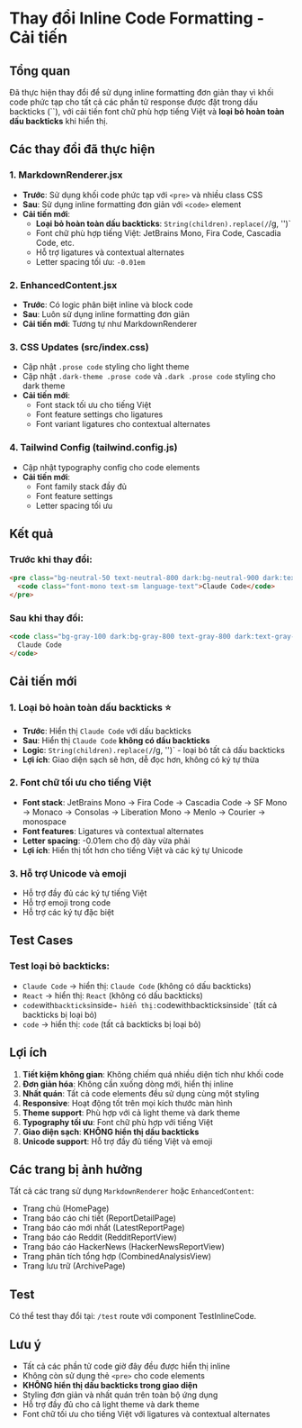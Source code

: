 # Thay đổi Inline Code Formatting - Cải tiến

## Tổng quan
Đã thực hiện thay đổi để sử dụng inline formatting đơn giản thay vì khối code phức tạp cho tất cả các phần tử response được đặt trong dấu backticks (``), với cải tiến font chữ phù hợp tiếng Việt và **loại bỏ hoàn toàn dấu backticks** khi hiển thị.

## Các thay đổi đã thực hiện

### 1. MarkdownRenderer.jsx
- **Trước**: Sử dụng khối code phức tạp với `<pre>` và nhiều class CSS
- **Sau**: Sử dụng inline formatting đơn giản với `<code>` element
- **Cải tiến mới**:
  - **Loại bỏ hoàn toàn dấu backticks**: `String(children).replace(/`/g, '')`
  - Font chữ phù hợp tiếng Việt: JetBrains Mono, Fira Code, Cascadia Code, etc.
  - Hỗ trợ ligatures và contextual alternates
  - Letter spacing tối ưu: `-0.01em`

### 2. EnhancedContent.jsx
- **Trước**: Có logic phân biệt inline và block code
- **Sau**: Luôn sử dụng inline formatting đơn giản
- **Cải tiến mới**: Tương tự như MarkdownRenderer

### 3. CSS Updates (src/index.css)
- Cập nhật `.prose code` styling cho light theme
- Cập nhật `.dark-theme .prose code` và `.dark .prose code` styling cho dark theme
- **Cải tiến mới**:
  - Font stack tối ưu cho tiếng Việt
  - Font feature settings cho ligatures
  - Font variant ligatures cho contextual alternates

### 4. Tailwind Config (tailwind.config.js)
- Cập nhật typography config cho code elements
- **Cải tiến mới**:
  - Font family stack đầy đủ
  - Font feature settings
  - Letter spacing tối ưu

## Kết quả

### Trước khi thay đổi:
```html
<pre class="bg-neutral-50 text-neutral-800 dark:bg-neutral-900 dark:text-neutral-100 border border-neutral-200 dark:border-neutral-700 rounded-lg overflow-x-auto p-4">
  <code class="font-mono text-sm language-text">Claude Code</code>
</pre>
```

### Sau khi thay đổi:
```html
<code class="bg-gray-100 dark:bg-gray-800 text-gray-800 dark:text-gray-200 px-1.5 py-0.5 rounded text-sm border border-gray-200 dark:border-gray-700 font-['JetBrains_Mono',_'Fira_Code',_'Cascadia_Code',_'SF_Mono',_'Monaco',_'Consolas',_'Liberation_Mono',_'Menlo',_'Courier',_'monospace']" style="font-feature-settings: 'liga' 1, 'calt' 1; font-variant-ligatures: contextual; letter-spacing: -0.01em;">
  Claude Code
</code>
```

## Cải tiến mới

### 1. Loại bỏ hoàn toàn dấu backticks ⭐
- **Trước**: Hiển thị `Claude Code` với dấu backticks
- **Sau**: Hiển thị `Claude Code` **không có dấu backticks**
- **Logic**: `String(children).replace(/`/g, '')` - loại bỏ tất cả dấu backticks
- **Lợi ích**: Giao diện sạch sẽ hơn, dễ đọc hơn, không có ký tự thừa

### 2. Font chữ tối ưu cho tiếng Việt
- **Font stack**: JetBrains Mono → Fira Code → Cascadia Code → SF Mono → Monaco → Consolas → Liberation Mono → Menlo → Courier → monospace
- **Font features**: Ligatures và contextual alternates
- **Letter spacing**: -0.01em cho độ dày vừa phải
- **Lợi ích**: Hiển thị tốt hơn cho tiếng Việt và các ký tự Unicode

### 3. Hỗ trợ Unicode và emoji
- Hỗ trợ đầy đủ các ký tự tiếng Việt
- Hỗ trợ emoji trong code
- Hỗ trợ các ký tự đặc biệt

## Test Cases

### Test loại bỏ backticks:
- `Claude Code` → hiển thị: `Claude Code` (không có dấu backticks)
- `React` → hiển thị: `React` (không có dấu backticks)
- `code`with`backticks`inside` → hiển thị: `codewithbackticksinside` (tất cả backticks bị loại bỏ)
- ````code```` → hiển thị: `code` (tất cả backticks bị loại bỏ)

## Lợi ích

1. **Tiết kiệm không gian**: Không chiếm quá nhiều diện tích như khối code
2. **Đơn giản hóa**: Không cần xuống dòng mới, hiển thị inline
3. **Nhất quán**: Tất cả code elements đều sử dụng cùng một styling
4. **Responsive**: Hoạt động tốt trên mọi kích thước màn hình
5. **Theme support**: Phù hợp với cả light theme và dark theme
6. **Typography tối ưu**: Font chữ phù hợp với tiếng Việt
7. **Giao diện sạch**: **KHÔNG hiển thị dấu backticks**
8. **Unicode support**: Hỗ trợ đầy đủ tiếng Việt và emoji

## Các trang bị ảnh hưởng

Tất cả các trang sử dụng `MarkdownRenderer` hoặc `EnhancedContent`:
- Trang chủ (HomePage)
- Trang báo cáo chi tiết (ReportDetailPage)
- Trang báo cáo mới nhất (LatestReportPage)
- Trang báo cáo Reddit (RedditReportView)
- Trang báo cáo HackerNews (HackerNewsReportView)
- Trang phân tích tổng hợp (CombinedAnalysisView)
- Trang lưu trữ (ArchivePage)

## Test

Có thể test thay đổi tại: `/test` route với component TestInlineCode.

## Lưu ý

- Tất cả các phần tử code giờ đây đều được hiển thị inline
- Không còn sử dụng thẻ `<pre>` cho code elements
- **KHÔNG hiển thị dấu backticks trong giao diện**
- Styling đơn giản và nhất quán trên toàn bộ ứng dụng
- Hỗ trợ đầy đủ cho cả light theme và dark theme
- Font chữ tối ưu cho tiếng Việt với ligatures và contextual alternates
